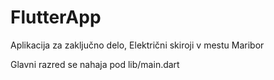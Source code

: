 # FlutterApp
Aplikacija za zaključno delo, Električni skiroji v mestu Maribor

Glavni razred se nahaja pod lib/main.dart
